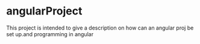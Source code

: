 angularProject
==============

This project is intended to give a description on how can an angular proj be set up.and programming in angular
